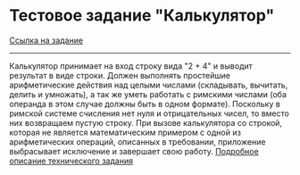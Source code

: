 # Тестовое задание "Калькулятор"

[Ссылка на задание](https://replit.com/@JavaMentor/RomanCalculator%23README.md#README.md)

---

Калькулятор принимает на вход строку вида "2 + 4" и выводит результат в виде строки. Должен выполнять простейшие арифметические действия над целыми числами (складывать, вычитать, делить и умножать), а так же уметь работать с римскими числами (оба операнда в этом случае должны быть в одном формате). Поскольку в римской системе счисления нет нуля и отрицательных чисел, то вместо них возвращаем пустую строку. При вызове калькулятора со строкой, которая не является математическим примером с одной из арифметических операций, описанных в требовании, приложение выбрасывает исключение и завершает свою работу.
[Подробное описание технического задания](https://testovoe.kata.academy/frontend/step4)
